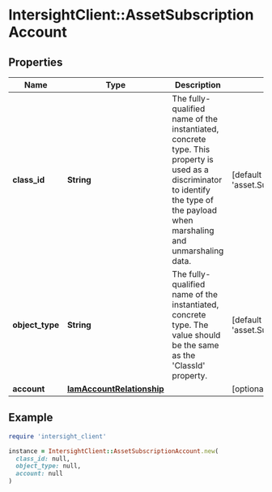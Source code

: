 # IntersightClient::AssetSubscriptionAccount

## Properties

| Name | Type | Description | Notes |
| ---- | ---- | ----------- | ----- |
| **class_id** | **String** | The fully-qualified name of the instantiated, concrete type. This property is used as a discriminator to identify the type of the payload when marshaling and unmarshaling data. | [default to &#39;asset.SubscriptionAccount&#39;] |
| **object_type** | **String** | The fully-qualified name of the instantiated, concrete type. The value should be the same as the &#39;ClassId&#39; property. | [default to &#39;asset.SubscriptionAccount&#39;] |
| **account** | [**IamAccountRelationship**](IamAccountRelationship.md) |  | [optional] |

## Example

```ruby
require 'intersight_client'

instance = IntersightClient::AssetSubscriptionAccount.new(
  class_id: null,
  object_type: null,
  account: null
)
```

